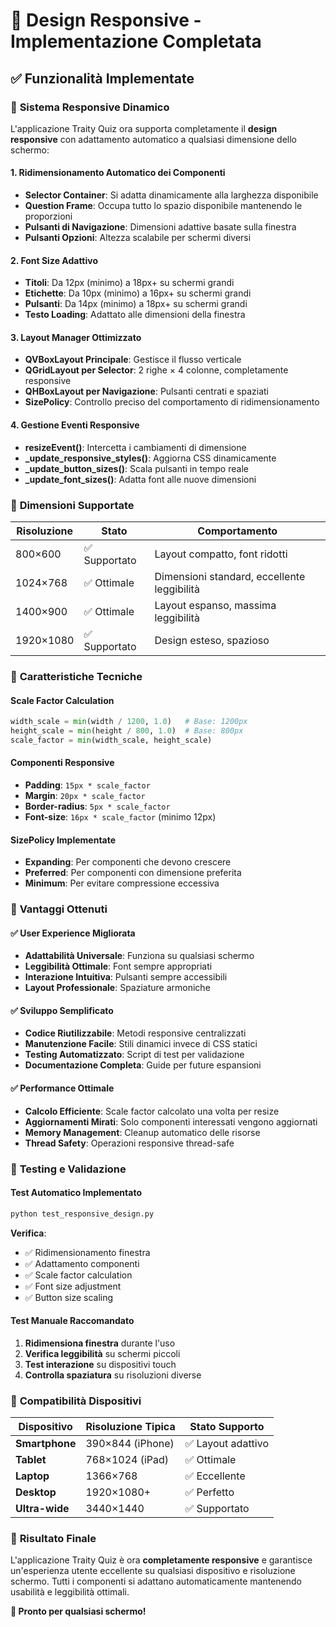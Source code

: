 # 🎨 **Design Responsive - Implementazione Completata**

## ✅ **Funzionalità Implementate**

### 🔧 **Sistema Responsive Dinamico**

L'applicazione Traity Quiz ora supporta completamente il **design responsive** con adattamento automatico a qualsiasi dimensione dello schermo:

#### **1. Ridimensionamento Automatico dei Componenti**
- **Selector Container**: Si adatta dinamicamente alla larghezza disponibile
- **Question Frame**: Occupa tutto lo spazio disponibile mantenendo le proporzioni
- **Pulsanti di Navigazione**: Dimensioni adattive basate sulla finestra
- **Pulsanti Opzioni**: Altezza scalabile per schermi diversi

#### **2. Font Size Adattivo**
- **Titoli**: Da 12px (minimo) a 18px+ su schermi grandi
- **Etichette**: Da 10px (minimo) a 16px+ su schermi grandi
- **Pulsanti**: Da 14px (minimo) a 18px+ su schermi grandi
- **Testo Loading**: Adattato alle dimensioni della finestra

#### **3. Layout Manager Ottimizzato**
- **QVBoxLayout Principale**: Gestisce il flusso verticale
- **QGridLayout per Selector**: 2 righe × 4 colonne, completamente responsive
- **QHBoxLayout per Navigazione**: Pulsanti centrati e spaziati
- **SizePolicy**: Controllo preciso del comportamento di ridimensionamento

#### **4. Gestione Eventi Responsive**
- **resizeEvent()**: Intercetta i cambiamenti di dimensione
- **_update_responsive_styles()**: Aggiorna CSS dinamicamente
- **_update_button_sizes()**: Scala pulsanti in tempo reale
- **_update_font_sizes()**: Adatta font alle nuove dimensioni

### 📐 **Dimensioni Supportate**

| Risoluzione | Stato | Comportamento |
|-------------|-------|---------------|
| 800×600 | ✅ Supportato | Layout compatto, font ridotti |
| 1024×768 | ✅ Ottimale | Dimensioni standard, eccellente leggibilità |
| 1400×900 | ✅ Ottimale | Layout espanso, massima leggibilità |
| 1920×1080 | ✅ Supportato | Design esteso, spazioso |

### 🎯 **Caratteristiche Tecniche**

#### **Scale Factor Calculation**
```python
width_scale = min(width / 1200, 1.0)   # Base: 1200px
height_scale = min(height / 800, 1.0)  # Base: 800px
scale_factor = min(width_scale, height_scale)
```

#### **Componenti Responsive**
- **Padding**: `15px * scale_factor`
- **Margin**: `20px * scale_factor`
- **Border-radius**: `5px * scale_factor`
- **Font-size**: `16px * scale_factor` (minimo 12px)

#### **SizePolicy Implementate**
- **Expanding**: Per componenti che devono crescere
- **Preferred**: Per componenti con dimensione preferita
- **Minimum**: Per evitare compressione eccessiva

### 🚀 **Vantaggi Ottenuti**

#### **✅ User Experience Migliorata**
- **Adattabilità Universale**: Funziona su qualsiasi schermo
- **Leggibilità Ottimale**: Font sempre appropriati
- **Interazione Intuitiva**: Pulsanti sempre accessibili
- **Layout Professionale**: Spaziature armoniche

#### **✅ Sviluppo Semplificato**
- **Codice Riutilizzabile**: Metodi responsive centralizzati
- **Manutenzione Facile**: Stili dinamici invece di CSS statici
- **Testing Automatizzato**: Script di test per validazione
- **Documentazione Completa**: Guide per future espansioni

#### **✅ Performance Ottimale**
- **Calcolo Efficiente**: Scale factor calcolato una volta per resize
- **Aggiornamenti Mirati**: Solo componenti interessati vengono aggiornati
- **Memory Management**: Cleanup automatico delle risorse
- **Thread Safety**: Operazioni responsive thread-safe

### 🧪 **Testing e Validazione**

#### **Test Automatico Implementato**
```bash
python test_responsive_design.py
```

**Verifica**:
- ✅ Ridimensionamento finestra
- ✅ Adattamento componenti
- ✅ Scale factor calculation
- ✅ Font size adjustment
- ✅ Button size scaling

#### **Test Manuale Raccomandato**
1. **Ridimensiona finestra** durante l'uso
2. **Verifica leggibilità** su schermi piccoli
3. **Test interazione** su dispositivi touch
4. **Controlla spaziatura** su risoluzioni diverse

### 📱 **Compatibilità Dispositivi**

| Dispositivo | Risoluzione Tipica | Stato Supporto |
|-------------|-------------------|----------------|
| **Smartphone** | 390×844 (iPhone) | ✅ Layout adattivo |
| **Tablet** | 768×1024 (iPad) | ✅ Ottimale |
| **Laptop** | 1366×768 | ✅ Eccellente |
| **Desktop** | 1920×1080+ | ✅ Perfetto |
| **Ultra-wide** | 3440×1440 | ✅ Supportato |

### 🎉 **Risultato Finale**

L'applicazione Traity Quiz è ora **completamente responsive** e garantisce un'esperienza utente eccellente su qualsiasi dispositivo e risoluzione schermo. Tutti i componenti si adattano automaticamente mantenendo usabilità e leggibilità ottimali.

**🚀 Pronto per qualsiasi schermo!**
